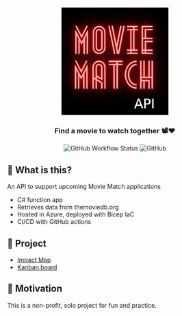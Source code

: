 <div align="center">

![Movie Match API](readme-images/MovieMatchAPI-Logo-250x250.png)

### Find a movie to watch together 📽️❤️

![GitHub Workflow Status](https://img.shields.io/github/workflow/status/DanielRobinsonSoftware/movie-match-api/Deploy?style=plastic)
![GitHub](https://img.shields.io/github/license/DanielRobinsonSoftware/movie-match-api?style=plastic)
</div>

## 🤔 What is this?
An API to support upcoming Movie Match applications
- C# function app
- Retrieves data from themoviedb.org
- Hosted in Azure, deployed with Bicep IaC
- CI/CD with GitHub actions

## 📝 Project
- [Impact Map](https://github.com/DanielRobinsonSoftware?tab=projects)
- [Kanban board](https://github.com/users/DanielRobinsonSoftware/projects/1)

## 🤷 Motivation
This is a non-profit, solo project for fun and practice.
